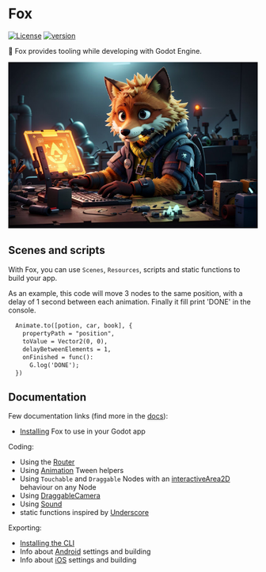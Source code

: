 # Fox

[![License](https://img.shields.io/badge/License-MIT-green.svg?colorB=3cc712)](license) [![version](https://img.shields.io/github/package-json/v/uralys/fox)](https://github.com/uralys/fox/tags)

🦊 Fox provides tooling while developing with Godot Engine.

<p align="center"><img title="fox"  src="./assets/logo.jpg"></p>

## Scenes and scripts

With Fox, you can use `Scenes`, `Resources`, scripts and static functions to build your app.

As an example, this code will move 3 nodes to the same position, with a delay of 1 second between each animation. Finally it fill print 'DONE' in the console.

```gdscript
  Animate.to([potion, car, book], {
    propertyPath = "position",
    toValue = Vector2(0, 0),
    delayBetweenElements = 1,
    onFinished = func():
      G.log('DONE');
  })
```

## Documentation

Few documentation links (find more in the [docs](./docs)):

- [Installing](./docs/install.md) Fox to use in your Godot app

Coding:

- Using the [Router](./docs/gdscript/router.md)
- Using [Animation](./docs/gdscript/animations.md) Tween helpers
- Using `Touchable` and `Draggable` Nodes with an [interactiveArea2D](./docs/gdscript/interactive-area-2d.md) behaviour on any Node
- Using [DraggableCamera](./docs/gdscript/draggable-camera.md)
- Using [Sound](./docs/gdscript/sound.md)
- static functions inspired by [Underscore](/fox/libs/underscore.gd)

Exporting:

- [Installing the CLI](./docs/cli.md)
- Info about [Android](./docs/exporting/android.md) settings and building
- Info about [iOS](./docs/exporting/ios.md) settings and building

